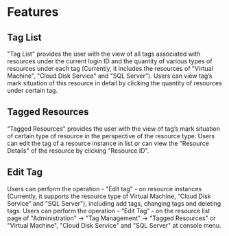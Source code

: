 # Features

## Tag List

"Tag List" provides the user with the view of all tags associated with resources under the current login ID and the quantity of various types of resources under each tag (Currently, it includes the resources of "Virtual Machine", "Cloud Disk Service" and "SQL Server"). Users can view tag’s mark situation of this resource in detail by clicking the quantity of resources under certain tag.

## Tagged Resources
"Tagged Resources" provides the user with the view of tag’s mark situation of certain type of resource in the perspective of the resource type. Users can edit the tag of a resource instance in list or can view the "Resource Details" of the resource by clicking "Resource ID".

## Edit Tag
Users can perform the operation - "Edit tag" - on resource instances (Currently, it supports the resource type of Virtual Machine, “Cloud Disk Service” and "SQL Server"), including add tags, changing tags and deleting tags. Users can perform the operation - “Edit Tag” - on the resource list page of "Administration" -> "Tag Management" -> "Tagged Resources" or "Virtual Machine", "Cloud Disk Service" and "SQL Server" at console menu.
